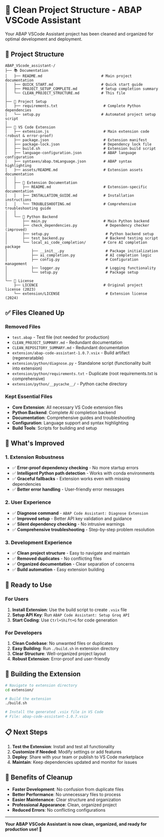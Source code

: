 # 🧹 Clean Project Structure - ABAP VSCode Assistant

Your ABAP VSCode Assistant project has been cleaned and organized for optimal development and deployment.

## 📁 Project Structure

```
ABAP_VScode_assistant-/
├── 📚 Documentation
│   ├── README.md                           # Main project documentation
│   ├── QUICK_START.md                      # Quick start guide
│   ├── PROJECT_SETUP_COMPLETE.md           # Setup completion summary
│   └── CLEAN_PROJECT_STRUCTURE.md          # This file
│
├── 🔧 Project Setup
│   ├── requirements.txt                     # Complete Python dependencies
│   └── setup.py                            # Automated project setup script
│
├── 🚀 VS Code Extension
│   ├── extension.js                         # Main extension code (robust & error-proof)
│   ├── package.json                         # Extension manifest
│   ├── package-lock.json                    # Dependency lock file
│   ├── build.sh                             # Extension build script
│   ├── language-configuration.json          # ABAP language configuration
│   ├── syntaxes/abap.tmLanguage.json        # ABAP syntax highlighting
│   ├── assets/README.md                     # Extension assets documentation
│   │
│   ├── 📖 Extension Documentation
│   │   ├── README.md                        # Extension-specific documentation
│   │   ├── INSTALLATION_GUIDE.md            # Installation instructions
│   │   └── TROUBLESHOOTING.md               # Comprehensive troubleshooting guide
│   │
│   └── 🐍 Python Backend
│       ├── main.py                          # Main Python backend
│       ├── check_dependencies.py             # Dependency checker (improved)
│       ├── setup.py                          # Python backend setup
│       ├── test_backend.py                   # Backend testing script
│       └── local_ai_code_completion/        # Core AI completion package
│           ├── __init__.py                   # Package initialization
│           ├── ai_completion.py              # AI completion logic
│           ├── config.py                     # Configuration management
│           ├── logger.py                     # Logging functionality
│           └── setup.py                      # Package setup
│
└── 📝 License
    ├── LICENCE                              # Original project license (2023)
    └── extension/LICENSE                     # Extension license (2024)
```

## ✅ Files Cleaned Up

### **Removed Files**
- `test.abap` - Test file (not needed for production)
- `CLEAN_PROJECT_SUMMARY.md` - Redundant documentation
- `CLEAN_REPOSITORY_SUMMARY.md` - Redundant documentation
- `extension/abap-code-assistant-1.0.7.vsix` - Build artifact (regeneratable)
- `extension/python/diagnose.py` - Standalone script (functionality built into extension)
- `extension/python/requirements.txt` - Duplicate (root requirements.txt is comprehensive)
- `extension/python/__pycache__/` - Python cache directory

### **Kept Essential Files**
- **Core Extension**: All necessary VS Code extension files
- **Python Backend**: Complete AI completion backend
- **Documentation**: Comprehensive guides and troubleshooting
- **Configuration**: Language support and syntax highlighting
- **Build Tools**: Scripts for building and setup

## 🎯 What's Improved

### **1. Extension Robustness**
- ✅ **Error-proof dependency checking** - No more startup errors
- ✅ **Intelligent Python path detection** - Works with conda environments
- ✅ **Graceful fallbacks** - Extension works even with missing dependencies
- ✅ **Better error handling** - User-friendly error messages

### **2. User Experience**
- ✅ **Diagnose command** - `ABAP Code Assistant: Diagnose Extension`
- ✅ **Improved setup** - Better API key validation and guidance
- ✅ **Silent dependency checking** - No intrusive warnings
- ✅ **Comprehensive troubleshooting** - Step-by-step problem resolution

### **3. Development Experience**
- ✅ **Clean project structure** - Easy to navigate and maintain
- ✅ **Removed duplicates** - No conflicting files
- ✅ **Organized documentation** - Clear separation of concerns
- ✅ **Build automation** - Easy extension building

## 🚀 Ready to Use

### **For Users**
1. **Install Extension**: Use the build script to create `.vsix` file
2. **Setup API Key**: Run `ABAP Code Assistant: Setup Groq API`
3. **Start Coding**: Use `Ctrl+Shift+G` for code generation

### **For Developers**
1. **Clean Codebase**: No unwanted files or duplicates
2. **Easy Building**: Run `./build.sh` in extension directory
3. **Clear Structure**: Well-organized project layout
4. **Robust Extension**: Error-proof and user-friendly

## 🔧 Building the Extension

```bash
# Navigate to extension directory
cd extension/

# Build the extension
./build.sh

# Install the generated .vsix file in VS Code
# File: abap-code-assistant-1.0.7.vsix
```

## 📋 Next Steps

1. **Test the Extension**: Install and test all functionality
2. **Customize if Needed**: Modify settings or add features
3. **Deploy**: Share with your team or publish to VS Code marketplace
4. **Maintain**: Keep dependencies updated and monitor for issues

## 🎉 Benefits of Cleanup

- **Faster Development**: No confusion from duplicate files
- **Better Performance**: No unnecessary files to process
- **Easier Maintenance**: Clear structure and organization
- **Professional Appearance**: Clean, organized project
- **Reduced Errors**: No conflicting configurations

---

**Your ABAP VSCode Assistant is now clean, organized, and ready for production use! 🚀**
